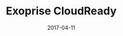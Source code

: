 ---
layout: site
title: "Exoprise CloudReady"
date: 2017-04-11
categories: [community]
version: 1.5.7
major: 1
minor: 5
patch: 7
slug: exoprise-cloudready
link: https://secure.exoprise.com
submitter: lpolepeddi
permalink: /sites/:slug
---